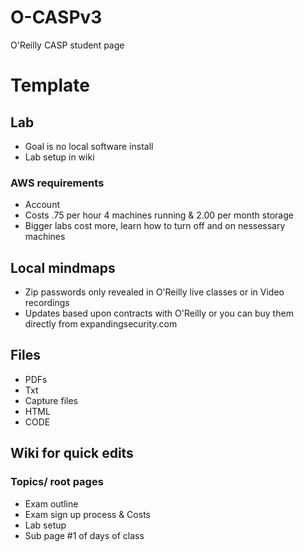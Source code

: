 # O-CASPv3
O'Reilly CASP student page 

# Template
## Lab
- Goal is no local software install
- Lab setup in wiki
### AWS requirements
- Account
- Costs .75 per hour 4 machines running & 2.00 per month storage
- Bigger labs cost more, learn how to turn off and on nessessary machines
####
## Local mindmaps
- Zip passwords only revealed in O'Reilly live classes or in Video recordings
- Updates based upon contracts with O'Reilly or you can buy them directly from expandingsecurity.com
## Files
- PDFs
- Txt
- Capture files
- HTML
- CODE
## Wiki for quick edits
### Topics/ root pages
- Exam outline
- Exam sign up process & Costs
- Lab setup
- Sub page #1 of days of class
## 
